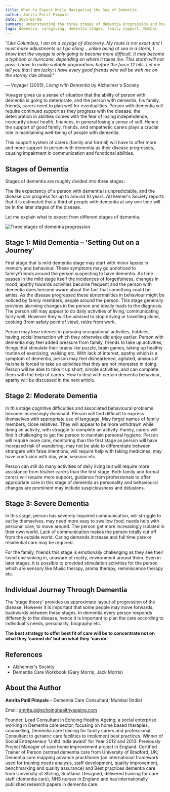 ```yaml
---
title: What to Expect While Navigating the Sea of Dementia
author: Amrita Patil Pimpale
date: 2025-01-08
summary: Understanding the three stages of dementia progression and how families, friends, and carers can provide meaningful support throughout the journey.
tags: dementia, caregiving, dementia stages, family support, Mumbai
---
```


*"Like Columbus, I am on a voyage of discovery. My route is not exact and I must make adjustments as I go along …unlike being at sea in a storm, I know that the voyage is only going to become more difficult. It may become a typhoon or hurricane, depending on where it takes me. This storm will not pass: I have to make suitable preparations before the force 12 hits. Let me tell you that I am lucky: I have every good friends who will be with me on the stormy ride ahead."*

— Voyager (2005), *Living with Dementia* by Alzheimer's Society

Voyager gives us a sense of situation that the ability of person with dementia is going to deteriorate, and the person with dementia, his family, friends, carers need to plan well for eventualities. Person with dementia will require continued support as they progress with the disease; the deterioration in abilities comes with the fear of losing independence, insecurity about health, finances, in general losing a sense of self. Hence the support of good family, friends, and empathetic carers plays a crucial role in maintaining well-being of people with dementia.

This support system of carers (family and formal) will have to offer more and more support to person with dementia as their disease progresses, causing impairment in communication and functional abilities.

## Stages of Dementia

Stages of dementia are roughly divided into three stages:

The life expectancy of a person with dementia is unpredictable, and the disease can progress for up to around 10 years. Alzheimer's Society reports that it is estimated that a third of people with dementia at any one time will be in the later stages of the disease.

Let me explain what to expect from different stages of dementia.

![Three stages of dementia progression](/Images/blog/blog-1.png)

## Stage 1: Mild Dementia – 'Setting Out on a Journey'

First stage that is mild dementia stage may start with minor lapses in memory and behaviour. These symptoms may go unnoticed to family/friends around the person suspecting to have dementia. As time passes in the mild stage itself the incidences of forgetfulness, changes in mood, apathy towards activities become frequent and the person with dementia does become aware about the fact that something could be amiss. As the disease progressed these abnormalities in behaviour might be noticed by family members, people around the person. This stage generally provides alarming changes in the person and ideally leads to the diagnosis. The person still may appear to do daily activities of living, communicating fairly well. However they will be advised to stop driving or travelling alone, cooking (from safety point of view), retire from work.

Person may lose interest in pursuing occupational activities, hobbies, having social interaction which they otherwise did enjoy earlier. Person with dementia may feel added pressure from family, friends to take up activities, things that stimulate their brains like puzzle, brain games, taking up healthy routine of exercising, walking etc. With lack of interest, apathy which is a symptom of dementia, person may feel disheartened, agitated, anxious if he/she is forced to take up activities that they are not interested in doing. Person will be able to take it up short, simple activities, and can complete them with the help of carers. How to deal with certain dementia behaviour, apathy will be discussed in the next article.

## Stage 2: Moderate Dementia

In this stage cognitive difficulties and associated behavioural problems become increasingly dominant. Person will find difficult to express themselves with appropriate use of language. May forget names of family members, close relatives. They will appear to be more withdrawn while doing an activity, with struggle to complete an activity. Family, carers will find it challenging to get the person to maintain personal hygiene. Person will require more care, monitoring than the first stage as person will have increased risk of wandering, may not be able to differentiate between strangers with false intentions, will require help with taking medicines, may have confusion with day, year, seasons etc.

Person can still do many activities of daily living but will require more assistance from his/her carers than the first stage. Both family and formal carers will require more support, guidance from professionals to offer appropriate care in this stage of dementia as personality and behavioural changes are prominent may include suspiciousness and delusions.

## Stage 3: Severe Dementia

In this stage, person has severely impaired communication, will struggle to eat by themselves, may need more easy to swallow food, needs help with personal care, to move around. The person get more increasingly isolated in their own world. Lack of communication makes the person totally cut off from the outside world. Caring demands increase and full time care or residential care may be required.

For the family, friends this stage is emotionally challenging as they see their loved one sinking in, unaware of reality, environment around them. Even in later stages, it is possible to provided stimulation activities for the person which are sensory like Music therapy, aroma therapy, reminiscence therapy etc.

## Individual Journey Through Dementia

The 'stage theory' provides us approximate layout of progression of the disease. However it is important that some people may move forwards, backwards between these stages. In dementia every person responds differently to the disease, hence it is important to plan the care according to individual's needs, personality, biography etc.

**The best strategy to offer best fit of care will be to concentrate not on what they 'cannot do' but on what they 'can do'.**

## References

- Alzheimer's Society
- Dementia Care Workbook (Gary Morris, Jack Morris)

## About the Author

**Amrita Patil Pimpale** – Dementia Care Consultant, Mumbai (India)

Email: amrita.p@echoinghealthyageing.com

Founder, Lead Consultant in Echoing Healthy Ageing, a social enterprise working in Dementia care sector, focusing on home based therapies, counselling, Dementia care training for family carers and professional. Consultant to geriatric care facilities to implement best practices. Winner of Social Entrepreneur 'Unltd India award' for Year 2012 and 2013. Previously Project Manager of care home improvement project in England. Certified Trainer of Person centred dementia care from University of Bradford, UK; Dementia care mapping advance practitioner (an international framework used for training needs analysis, staff development, quality improvement, benchmarking and quality assurance) and Best practices dementia care from University of Stirling, Scotland. Designed, delivered training for care staff (dementia care), NHS nurses in England and has internationally published research papers in dementia care.
